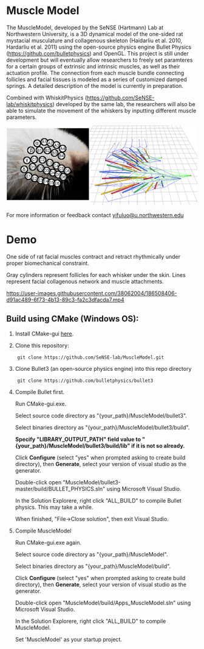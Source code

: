 # Muscle Model

The MuscleModel, developed by the SeNSE (Hartmann) Lab at Northwestern University, is a 3D dynamical model of the one-sided rat mystacial musculature and collagenous skeleton (Haidarliu et al. 2010, Hardarliu et al. 2011) using the open-source physics engine Bullet Physics (https://github.com/bulletphysics) and OpenGL. This project is still under development but will eventually allow researchers to freely set paramteres for a certain groups of extrinsic and intrinsic muscles, as well as their actuation profile. The connection from each muscle bundle connecting follicles and facial tissues is modeled as a series of customized damped springs. A detailed description of the model is currently in preparation. 

Combined with WhiskitPhysics (https://github.com/SeNSE-lab/whiskitphysics) developed by the same lab, the researchers will also be able to simulate the movement of the whiskers by inputting different muscle parameters.

<img src="docs/rat_face_and_muscle_model.PNG">

For more information or feedback contact yifuluo@u.northwestern.edu

# Demo

One side of rat facial muscles contract and retract rhythmically under proper biomechanical constraint.

Gray cylinders represent follicles for each whisker under the skin. Lines represent facial collagenous network and muscle attachments.

https://user-images.githubusercontent.com/38062004/186508406-d91ac489-6f73-4b13-89c3-fa2c3dfacda7.mp4



## Build using CMake (Windows OS):
1. Install CMake-gui [here](https://cmake.org/download/).

2. Clone this repository:

```
	git clone https://github.com/SeNSE-lab/MuscleModel.git
```

3. Clone Bullet3 (an open-source physics engine) into this repo directory

```
	git clone https://github.com/bulletphysics/bullet3
```

4. Compile Bullet first.

   Run CMake-gui.exe. 

   Select source code directory as "{your_path}/MuscleModel/bullet3".

   Select binaries directory as "{your_path}/MuscleModel/bullet3/build".
   
   **Specify "LIBRARY_OUTPUT_PATH" field value to "{your_path}/MuscleModel/bullet3/build/lib" if it is not so already.**

   Click **Configure** (select "yes" when prompted asking to create build directory), then **Generate**, select your version of visual studio as the generator.

   Double-click open "MuscleModel/bullet3-master/build/BULLET_PHYSICS.sln" using Microsoft Visual Studio.

   In the Solution Explorere, right click "ALL_BUILD" to compile Bullet physics. This may take a while.

   When finished, "File->Close solution", then exit Visual Studio.

5. Compile MuscleModel

   Run CMake-gui.exe again.

   Select source code directory as "{your_path}/MuscleModel".

   Select binaries directory as "{your_path}/MuscleModel/build".

   Click **Configure** (select "yes" when prompted asking to create build directory), then **Generate**, select your version of visual studio as the generator.

   Double-click open "MuscleModel/build/Apps_MuscleModel.sln" using Microsoft Visual Studio.

   In the Solution Explorere, right click "ALL_BUILD" to compile MuscleModel.
   
   Set 'MuscleModel' as your startup project.

   
